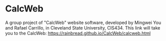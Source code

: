# CalcWeb
A group project of "CalcWeb" website software, developed by Mingwei You and Rafael Carrillo, in Cleveland State University, CIS434.
This link will take you to the CalcWeb: https://rainbread.github.io/CalcWeb/calcweb.html
